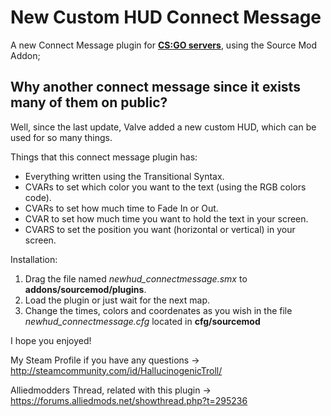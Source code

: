 <h1>New Custom HUD Connect Message</h1>

A new Connect Message plugin for <u><b> CS:GO servers</b></u>, using the Source Mod Addon;

<h2>Why another connect message since it exists many of them on public?</h2>

Well, since the last update, Valve added a new custom HUD, which can be used for so many things.

Things that this connect message plugin has:

<ul>
<li>Everything written using the Transitional Syntax.</li>
<li>CVARs to set which color you want to the text (using the RGB colors code).</li>
<li>CVARs to set how much time to Fade In or Out.</li>
<li>CVAR to set how much time you want to hold the text in your screen.</li>
<li>CVARS to set the position you want (horizontal or vertical) in your screen.</li>
</ul>


Installation:
<ol>
<li>Drag the file named <i>newhud_connectmessage.smx</i> to <b>addons/sourcemod/plugins</b>.</li>
<li>Load the plugin or just wait for the next map.</li>
<li>Change the times, colors and coordenates as you wish in the file <i>newhud_connectmessage.cfg</i> located in <b>cfg/sourcemod</b></li>
</ol>

I hope you enjoyed!

My Steam Profile if you have any questions -> http://steamcommunity.com/id/HallucinogenicTroll/

Alliedmodders Thread, related with this plugin -> https://forums.alliedmods.net/showthread.php?t=295236
